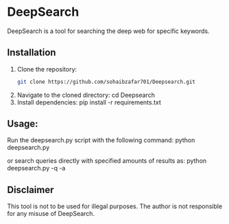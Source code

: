 # DeepSearch

DeepSearch is a tool for searching the deep web for specific keywords.

## Installation

1. Clone the repository:
   ```bash
   git clone https://github.com/sohaibzafar701/Deepsearch.git
2. Navigate to the cloned directory:
   cd Deepsearch
3. Install dependencies:
   pip install -r requirements.txt

## Usage:

Run the deepsearch.py script with the following command:
python deepsearch.py 

or search queries directly with specified amounts of results as:
python deepsearch.py -q <query> -a <amount>

## Disclaimer

This tool is not to be used for illegal purposes. The author is not responsible for any misuse of DeepSearch.



